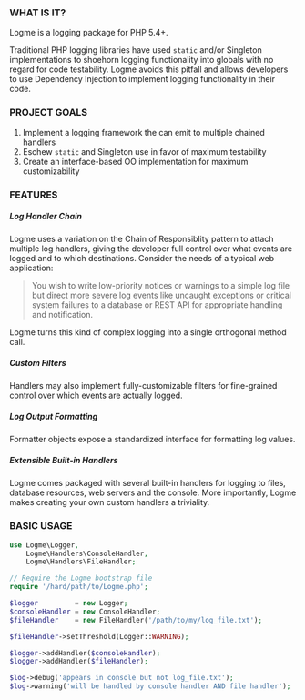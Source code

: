 ### WHAT IS IT?

Logme is a logging package for PHP 5.4+.

Traditional PHP logging libraries have used `static` and/or Singleton
implementations to shoehorn logging functionality into globals with
no regard for code testability. Logme avoids this pitfall and allows
developers to use Dependency Injection to implement logging functionality
in their code.

### PROJECT GOALS

1. Implement a logging framework the can emit to multiple chained handlers
2. Eschew `static` and Singleton use in favor of maximum testability
3. Create an interface-based OO implementation for maximum customizability

### FEATURES

##### Log Handler Chain

Logme uses a variation on the Chain of Responsiblity pattern to attach
multiple log handlers, giving the developer full control over what events
are logged and to which destinations. Consider the needs of a typical web
application:

> You wish to write low-priority notices or warnings to a simple log file
but direct more severe log events like uncaught exceptions or critical
system failures to a database or REST API for appropriate handling and
notification.

Logme turns this kind of complex logging into a single orthogonal method
call.

##### Custom Filters

Handlers may also implement fully-customizable filters for fine-grained
control over which events are actually logged.

##### Log Output Formatting

Formatter objects expose a standardized interface for formatting log values.

##### Extensible Built-in Handlers

Logme comes packaged with several built-in handlers for logging to files,
database resources, web servers and the console. More importantly, Logme
makes creating your own custom handlers a triviality.

### BASIC USAGE

```php
use Logme\Logger,
    Logme\Handlers\ConsoleHandler,
    Logme\Handlers\FileHandler;

// Require the Logme bootstrap file
require '/hard/path/to/Logme.php';

$logger         = new Logger;
$consoleHandler = new ConsoleHandler;
$fileHandler    = new FileHandler('/path/to/my/log_file.txt');

$fileHandler->setThreshold(Logger::WARNING);

$logger->addHandler($consoleHandler);
$logger->addHandler($fileHandler);

$log->debug('appears in console but not log_file.txt');
$log->warning('will be handled by console handler AND file handler');
```
